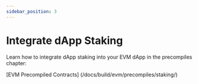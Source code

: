 ```yaml
---
sidebar_position: 3
---
```


# Integrate dApp Staking

Learn how to integrate dApp staking into your EVM dApp in the precompiles chapter:

[EVM Precompiled Contracts] (/docs/build/evm/precompiles/staking/)
